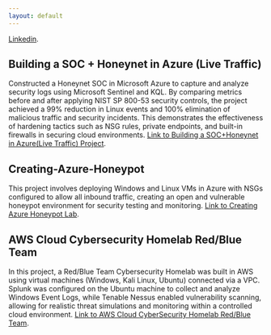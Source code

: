 ```yaml
---
layout: default
---
```



[Linkedin](https://www.linkedin.com/in/maliktambweibarra/).
## Building a SOC + Honeynet in Azure (Live Traffic)
Constructed a Honeynet SOC in Microsoft Azure to capture and analyze security logs using Microsoft Sentinel and KQL. By comparing metrics before and after applying NIST SP 800-53 security controls, the project achieved a 99% reduction in Linux events and 100% elimination of malicious traffic and security incidents. This demonstrates the effectiveness of hardening tactics such as NSG rules, private endpoints, and built-in firewalls in securing cloud environments.
[Link to Building a SOC+Honeynet in Azure(Live Traffic) Project](https://github.com/MalikCyberDaily/Azure-Honeynet-SOC).


## Creating-Azure-Honeypot
This project involves deploying Windows and Linux VMs in Azure with NSGs configured to allow all inbound traffic, creating an open and vulnerable honeypot environment for security testing and monitoring.
[Link to Creating Azure Honeypot Lab](https://github.com/MalikCyberDaily/Creating-Azure-Honeypot/tree/main).


## AWS Cloud Cybersecurity Homelab Red/Blue Team
In this project, a Red/Blue Team Cybersecurity Homelab was built in AWS using virtual machines (Windows, Kali Linux, Ubuntu) connected via a VPC. Splunk was configured on the Ubuntu machine to collect and analyze Windows Event Logs, while Tenable Nessus enabled vulnerability scanning, allowing for realistic threat simulations and monitoring within a controlled cloud environment.
[Link to AWS Cloud CyberSecurity Homelab Red/Blue Team](https://github.com/MalikCyberDaily/CyberHomeLab/tree/main).


